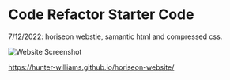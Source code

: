 # Code Refactor Starter Code

7/12/2022: horiseon webstie, samantic html and compressed css.

![Website Screenshot](../module1/Develop/assets/images/WebsiteScreenshot.png)

https://hunter-williams.github.io/horiseon-website/
